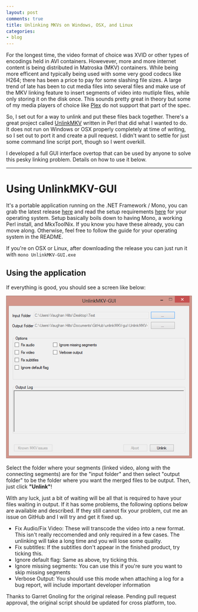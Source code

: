 ```yaml
---
layout: post
comments: true
title: Unlinking MKVs on Windows, OSX, and Linux
categories:
- blog
---
```


For the longest time, the video format of choice was XVID or other types of encodings held in AVI containers. Howevever, more and more internet content is being distributed in Matroska (MKV) containers. While being more efficent and typically being used with some very good codecs like H264; there has been a price to pay for some slashing file sizes. A large trend of late has been to cut media files into several files and make use of the MKV linking feature to insert segments of video into mutliple files, while only storing it on the disk once. This sounds pretty great in theory but some of my media players of choice like [Plex](https://plex.tv/) do not support that part of the spec.

So, I set out for a way to unlink and put these files back together. There's a great project called [UnlinkMKV](https://github.com/gnoling/UnlinkMKV) written in Perl that did what I wanted to do. It does not run on Windows or OSX properly completely at time of writing, so I set out to port it and create a pull request. I didn't want to settle for just some command line script port, though so I went overkill.

I developed a full GUI interface overtop that can be used by anyone to solve this pesky linking problem. Details on how to use it below.

---

# Using UnlinkMKV-GUI

It's a portable application running on the .NET Framework / Mono, you can grab the latest release [here](https://github.com/hilts-vaughan/UnlinkMKV-GUI/releases) and read the setup requirements [here](https://github.com/hilts-vaughan/UnlinkMKV-GUI/blob/master/README.md) for your operating system. Setup basically boils down to having Mono, a working Perl install, and MkxToolNix. If you know you have these already, you can move along. Otherwise, feel free to follow the guide for your operating system in the README.

If you're on OSX or Linux, after downloading the release you can just run it with `mono UnlinkMKV-GUI.exe`

## Using the application

If everything is good, you should see a screen like below:

![interface](/assets/posts/unlinkmkv/start.png)

Select the folder where your segments (linked video, along with the connecting segments) are for the "input folder" and then select "output folder" to be the folder where you want the merged files to be output. Then, just click **"Unlink"**!

With any luck, just a bit of waiting will be all that is required to have your files waiting in output. If it has some problems, the following options below are available and described. If they still cannot fix your problem, cut me an issue on GitHub and I will try and get it fixed up.

* Fix Audio/Fix Video: These will transcode the video into a new format. This isn't really reccomended and only required in a few cases. The unlinking will take a long time and you will lose some quality.
* Fix subtitles: If the subtitles don't appear in the finished product, try ticking this.
* Ignore default flag: Same as above, try ticking this.
* Ignore missing segments: You can use this if you're sure you want to skip missing segments
* Verbose Output: You should use this mode when attaching a log for a bug report, will include important developer information

Thanks to Garret Gnoling for the original release. Pending pull request approval, the original script should be updated for cross platform, too.
